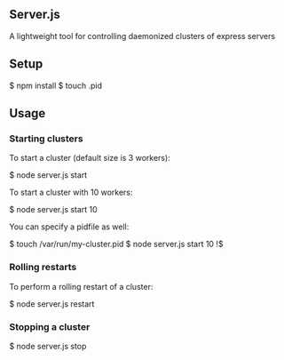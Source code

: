 
## Server.js

A lightweight tool for controlling daemonized clusters of express servers

## Setup

$ npm install
$ touch .pid

## Usage

### Starting clusters

To start a cluster (default size is 3 workers):

$ node server.js start 

To start a cluster with 10 workers:

$ node server.js start 10

You can specify a pidfile as well:

$ touch /var/run/my-cluster.pid
$ node server.js start 10 !$

### Rolling restarts

To perform a rolling restart of a cluster:

$ node server.js restart

### Stopping a cluster

$ node server.js stop
